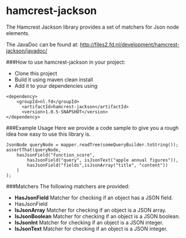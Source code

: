 hamcrest-jackson
==============
The Hamcrest Jackson library provides a set of matchers for Json node elements.

The JavaDoc can be found at: http://files2.fd.nl/development/hamcrest-jackson/javadoc/  

###How to use hamcrest-jackson in your project:
- Clone this project 
- Build it using maven clean install 
- Add it to your dependencies using 
```
<dependency>
    <groupId>nl.fd</groupId>
      <artifactId>hamcrest-jackson</artifactId>
      <version>1.0.5-SNAPSHOT</version>
</dependency>
```

###Example Usage
Here we provide a code sample to give you a rough idea how easy to use this library is.
```
JsonNode queryNode = mapper.readTree(someQueryBuilder.toString());
assertThat(queryNode,
    hasJsonField("function_score",
        hasJsonField("query", isJsonText("apple annual figures")),
        hasJsonField("fields",isJsonArray("title", "content"))
    )
);
```

###Matchers
The following matchers are provided: 
  - **HasJsonField** Matcher for checking if an object has a JSON field.
  - HasJsonField
  - **IsJsonArray** Matcher for checking if an object is a JSON array.
  - **IsJsonBoolean** Matcher for checking if an object is a JSON boolean.
  - **IsJsonInt** Matcher for checking if an object is a JSON integer.
  - **IsJsonText** Matcher for checking if an object is a JSON integer. 
 

